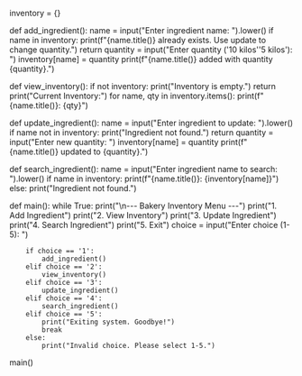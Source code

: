 inventory = {}

def add_ingredient():
    name = input("Enter ingredient name: ").lower()
    if name in inventory:
        print(f"{name.title()} already exists. Use update to change quantity.")
        return
    quantity = input("Enter quantity ('10 kilos''5 kilos'): ")
    inventory[name] = quantity
    print(f"{name.title()} added with quantity {quantity}.")

def view_inventory():
    if not inventory:
        print("Inventory is empty.")
        return
    print("Current Inventory:")
    for name, qty in inventory.items():
        print(f"{name.title()}: {qty}")

def update_ingredient():
    name = input("Enter ingredient to update: ").lower()
    if name not in inventory:
        print("Ingredient not found.")
        return
    quantity = input("Enter new quantity: ")
    inventory[name] = quantity
    print(f"{name.title()} updated to {quantity}.")

def search_ingredient():
    name = input("Enter ingredient name to search: ").lower()
    if name in inventory:
        print(f"{name.title()}: {inventory[name]}")
    else:
        print("Ingredient not found.")

def main():
    while True:
        print("\n--- Bakery Inventory Menu ---")
        print("1. Add Ingredient")
        print("2. View Inventory")
        print("3. Update Ingredient")
        print("4. Search Ingredient")
        print("5. Exit")
        choice = input("Enter choice (1-5): ")

        if choice == '1':
            add_ingredient()
        elif choice == '2':
            view_inventory()
        elif choice == '3':
            update_ingredient()
        elif choice == '4':
            search_ingredient()
        elif choice == '5':
            print("Exiting system. Goodbye!")
            break
        else:
            print("Invalid choice. Please select 1-5.")

main()
